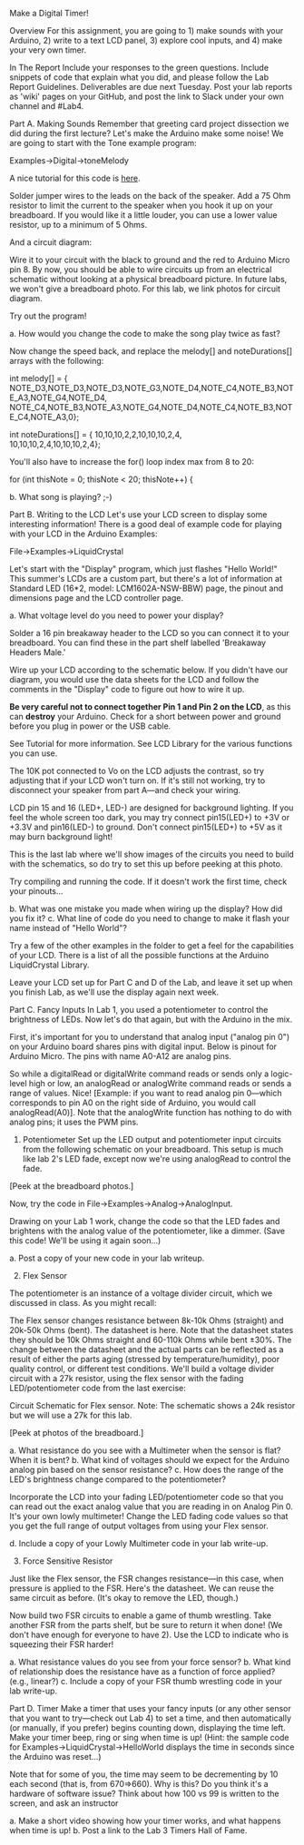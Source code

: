 Make a Digital Timer!
 
Overview
For this assignment, you are going to 1) make sounds with your Arduino, 2) write to a text LCD panel, 3) explore cool inputs, and 4) make your very own timer.
 
In The Report
Include your responses to the green questions. Include snippets of code that explain what you did, and please follow the Lab Report Guidelines. Deliverables are due next Tuesday. Post your lab reports as 'wiki' pages on your GitHub, and post the link to Slack under your own channel and #Lab4.

 
Part A. Making Sounds
Remember that greeting card project dissection we did during the first lecture? Let's make the Arduino make some noise! We are going to start with the Tone example program:
 
Examples->Digital->toneMelody
 
A nice tutorial for this code is [here](https://www.arduino.cc/en/Tutorial/ToneMelody?from=Tutorial.Tone).
 
Solder jumper wires to the leads on the back of the speaker. Add a 75 Ohm resistor to limit the current to the speaker when you hook it up on your breadboard. If you would like it a little louder, you can use a lower value resistor, up to a minimum of 5 Ohms.


 

 
And a circuit diagram:

 
Wire it to your circuit with the black to ground and the red to Arduino Micro pin 8. By now, you should be able to wire circuits up from an electrical schematic without looking at a physical breadboard picture. In future labs, we won't give a breadboard photo. For this lab, we link photos for circuit diagram.  
 
Try out the program!
 
a. How would you change the code to make the song play twice as fast?
 
Now change the speed back, and replace the melody[] and noteDurations[] arrays with the following:
 
int melody[] = {
  NOTE_D3,NOTE_D3,NOTE_D3,NOTE_G3,NOTE_D4,NOTE_C4,NOTE_B3,NOTE_A3,NOTE_G4,NOTE_D4, \
  NOTE_C4,NOTE_B3,NOTE_A3,NOTE_G4,NOTE_D4,NOTE_C4,NOTE_B3,NOTE_C4,NOTE_A3,0};
 
int noteDurations[] = {
  10,10,10,2,2,10,10,10,2,4, \
  10,10,10,2,4,10,10,10,2,4};
 
You'll also have to increase the for() loop index max from 8 to 20:
 
  for (int thisNote = 0; thisNote < 20; thisNote++) {
 
b. What song is playing? ;-)
 

Part B. Writing to the LCD
Let's use your LCD screen to display some interesting information! There is a good deal of example code for playing with your LCD in the Arduino Examples:
 
File->Examples->LiquidCrystal
 
Let's start with the "Display" program, which just flashes "Hello World!" This summer's LCDs are a custom part, but there's a lot of information at Standard LED (16*2, model: LCM1602A-NSW-BBW)  page, the pinout and dimensions page and the LCD controller page.
 
a. What voltage level do you need to power your display?
 
Solder a 16 pin breakaway header to the LCD so you can connect it to your breadboard. You can find these in the part shelf labelled 'Breakaway Headers Male.'
 

Wire up your LCD according to the schematic below. If you didn't have our diagram, you would use the data sheets for the LCD and follow the comments in the "Display" code to figure out how to wire it up. 
 
**Be very careful not to connect together Pin 1 and Pin 2 on the LCD**, as this can **destroy** your Arduino. Check for a short between power and ground before you plug in power or the USB cable.


 
See Tutorial for more information. See LCD Library for the various functions you can use.
 
The 10K pot connected to Vo on the LCD adjusts the contrast, so try adjusting that if your LCD won't turn on. If it's still not working, try to disconnect your speaker from part A—and check your wiring.
 
LCD pin 15 and 16 (LED+, LED-) are designed for background lighting. If you feel the whole screen too dark, you may try connect pin15(LED+) to +3V or +3.3V and pin16(LED-) to ground. Don't connect pin15(LED+) to +5V as it may burn background light!
 
This is the last lab where we'll show images of the circuits you need to build with the schematics, so do try to set this up before peeking at this photo.
 
Try compiling and running the code. If it doesn't work the first time, check your pinouts...
 
b. What was one mistake you made when wiring up the display? How did you fix it?
c. What line of code do you need to change to make it flash your name instead of "Hello World"?
 
Try a few of the other examples in the folder to get a feel for the capabilities of your LCD. There is a list of all the possible functions at the Arduino LiquidCrystal Library.
 
Leave your LCD set up for Part C and D of the Lab, and leave it set up when you finish Lab, as we'll use the display again next week.
 
Part C. Fancy Inputs
In Lab 1, you used a potentiometer to control the brightness of LEDs. Now let's do that again, but with the Arduino in the mix.
 
First, it's important for you to understand that analog input ("analog pin 0") on your Arduino board shares pins with digital input. Below is pinout for Arduino Micro.  The pins with name A0-A12 are analog pins. 
 

 
So while a digitalRead or digitalWrite command reads or sends only a logic-level high or low, an analogRead or analogWrite command reads or sends a range of values. Nice! [Example: if you want to read analog pin 0—which corresponds to pin A0 on the right side of Arduino, you would call analogRead(A0)]. Note that the analogWrite function has nothing to do with analog pins; it uses the PWM pins.
 
1. Potentiometer
Set up the LED output and potentiometer input circuits from the following schematic on your breadboard. This setup is much like lab 2's LED fade, except now we're using analogRead to control the fade.
 

[Peek at the breadboard photos.]
 
Now, try the code in File->Examples->Analog->AnalogInput. 
 
Drawing on your Lab 1 work, change the code so that the LED fades and brightens with the analog value of the potentiometer, like a dimmer. (Save this code! We'll be using it again soon...)
 
a. Post a copy of your new code in your lab writeup.
 
2. Flex Sensor

The potentiometer is an instance of a voltage divider circuit, which we discussed in class. As you might recall:

The Flex sensor changes resistance between 8k-10k Ohms (straight) and 20k-50k Ohms (bent). The datasheet is here. Note that the datasheet states they should be 10k Ohms straight and 60-110k Ohms while bent ±30%. The change between the datasheet and the actual parts can be reflected as a result of either the parts aging (stressed by temperature/humidity), poor quality control, or different test conditions. We'll build a voltage divider circuit with a 27k resistor, using the flex sensor with the fading LED/potentiometer code from the last exercise:
 

Circuit Schematic for Flex sensor. Note: The schematic shows a 24k resistor but we will use a 27k for this lab.
 
[Peek at photos of the breadboard.]
 
a. What resistance do you see with a Multimeter when the sensor is flat? When it is bent?
b. What kind of voltages should we expect for the Arduino analog pin based on the sensor resistance?
c. How does the range of the LED's brightness change compared to the potentiometer?
 
Incorporate the LCD into your fading LED/potentiometer code so that you can read out the exact analog value that you are reading in on Analog Pin 0. It's your own lowly multimeter! Change the LED fading code values so that you get the full range of output voltages from using your Flex sensor.
 
d. Include a copy of your Lowly Multimeter code in your lab write-up.
 
3. Force Sensitive Resistor

Just like the Flex sensor, the FSR changes resistance—in this case, when pressure is applied to the FSR. Here's the datasheet. We can reuse the same circuit as before. (It's okay to remove the LED, though.)
 
Now build two FSR circuits to enable a game of thumb wrestling. Take another FSR from the parts shelf, but be sure to return it when done! (We don't have enough for everyone to have 2). Use the LCD to indicate who is squeezing their FSR harder!
 
a. What resistance values do you see from your force sensor?
b. What kind of relationship does the resistance have as a function of force applied? (e.g., linear?)
c. Include a copy of your FSR thumb wrestling code in your lab write-up.
 
Part D. Timer
Make a timer that uses your fancy inputs (or any other sensor that you want to try—check out Lab 4) to set a time, and then automatically (or manually, if you prefer) begins counting down, displaying the time left. Make your timer beep, ring or sing when time is up! (Hint: the sample code for Examples->LiquidCrystal->HelloWorld displays the time in seconds since the Arduino was reset...)
 
Note that for some of you, the time may seem to be decrementing by 10 each second (that is, from 670=>660). Why is this? Do you think it's a hardware of software issue? Think about how 100 vs 99 is written to the screen, and ask an instructor
 
a. Make a short video showing how your timer works, and what happens when time is up!
b. Post a link to the Lab 3 Timers Hall of Fame.
 